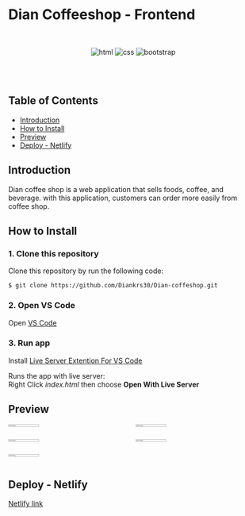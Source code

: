# Dian Coffeeshop - Frontend

<br/>

<div align="center">

![html](https://img.shields.io/badge/html-5-blue)
![css](https://img.shields.io/badge/css-3-yellow)
![bootstrap](https://img.shields.io/badge/bootsrap-5-purple)


<br/>

</div>

<br/>

## Table of Contents

- [Introduction](#introduction)
- [How to Install](#how-to-install)
- [Preview](#preview)
- [Deploy - Netlify](#deploy-netlify)


## Introduction

Dian coffee shop is a web application that sells foods, coffee, and beverage. with this application, customers can order more easily from coffee shop.


## How to Install

### 1. Clone this repository

Clone this repository by run the following code:

```
$ git clone https://github.com/Diankrs30/Dian-coffeshop.git
```

### 2. Open VS Code

Open [VS Code](https://code.visualstudio.com/)

### 3. Run app 

Install [Live Server Extention For VS Code](https://marketplace.visualstudio.com/items?itemName=ritwickdey.LiveServer)

Runs the app with live server:\
Right Click _index.html_ then choose **Open With Live Server**

## Preview

<div style="display: grid; grid-template-areas: 'a b'; row-gap: 10px; column-gap: 10px">
<img src="./assets/pitcure/home.png" style="width: 50%; height: auto;"></img>
<img src="./assets/pitcure/signup.png" style="width: 50%; height: auto;"></img>
<img src="./assets/pitcure/login.png" style="width: 50%; height: auto;"></img>
<img src="./assets/pitcure/profile.png" style="width: 50%; height: auto;"></img>
<img src="./assets/pitcure/product.png" style="width: 50%; height: auto;"></img>
</div>

## Deploy - Netlify

[Netlify link](https://dian-coffeshop.netlify.app/)


